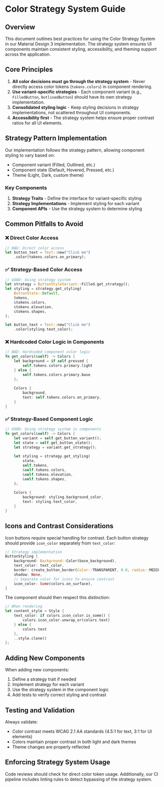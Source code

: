 # Color Strategy System Guide

## Overview

This document outlines best practices for using the Color Strategy System in our Material Design 3 implementation. The strategy system ensures UI components maintain consistent styling, accessibility, and theming support across the application.

## Core Principles

1. **All color decisions must go through the strategy system** - Never directly access color tokens (`tokens.colors`) in component rendering.
2. **Use variant-specific strategies** - Each component variant (e.g., `FilledButton`, `OutlinedButton`) should have its own strategy implementation.
3. **Consolidated styling logic** - Keep styling decisions in strategy implementations, not scattered throughout UI components.
4. **Accessibility first** - The strategy system helps ensure proper contrast ratios for all UI elements.

## Strategy Pattern Implementation

Our implementation follows the strategy pattern, allowing component styling to vary based on:
- Component variant (Filled, Outlined, etc.)
- Component state (Default, Hovered, Pressed, etc.)
- Theme (Light, Dark, custom theme)

### Key Components

1. **Strategy Traits** - Define the interface for variant-specific styling
2. **Strategy Implementations** - Implement styling for each variant
3. **Component APIs** - Use the strategy system to determine styling

## Common Pitfalls to Avoid

### ❌ Direct Color Access

```rust
// BAD: Direct color access
let button_text = Text::new("Click me")
    .color(tokens.colors.on_primary);
```

### ✅ Strategy-Based Color Access

```rust
// GOOD: Using strategy system
let strategy = ButtonStyleVariant::Filled.get_strategy();
let styling = strategy.get_styling(
    ButtonState::Default,
    tokens,
    &tokens.colors,
    &tokens.elevation,
    &tokens.shapes,
);

let button_text = Text::new("Click me")
    .color(styling.text_color);
```

### ❌ Hardcoded Color Logic in Components

```rust
// BAD: Hardcoded component color logic
fn get_colors(&self) -> Colors {
    let background = if self.pressed {
        self.tokens.colors.primary.light
    } else {
        self.tokens.colors.primary.base
    };
    
    Colors {
        background,
        text: self.tokens.colors.on_primary,
    }
}
```

### ✅ Strategy-Based Component Logic

```rust
// GOOD: Using strategy system in components
fn get_colors(&self) -> Colors {
    let variant = self.get_button_variant();
    let state = self.get_button_state();
    let strategy = variant.get_strategy();
    
    let styling = strategy.get_styling(
        state,
        self.tokens,
        &self.tokens.colors,
        &self.tokens.elevation,
        &self.tokens.shapes,
    );
    
    Colors {
        background: styling.background_color,
        text: styling.text_color,
    }
}
```

## Icons and Contrast Considerations

Icon buttons require special handling for contrast. Each button strategy should provide `icon_color` separately from `text_color`:

```rust
// Strategy implementation
ButtonStyling {
    background: Background::Color(base_background),
    text_color: text_color,
    border: create_button_border(Color::TRANSPARENT, 0.0, radius::MEDIUM),
    shadow: None,
    // Separate color for icons to ensure contrast
    icon_color: Some(colors.on_surface),
}
```

The component should then respect this distinction:

```rust
// When rendering
let content_style = Style {
    text_color: if colors.icon_color.is_some() {
        colors.icon_color.unwrap_or(colors.text)
    } else {
        colors.text
    },
    ..style.clone()
};
```

## Adding New Components

When adding new components:

1. Define a strategy trait if needed
2. Implement strategy for each variant
3. Use the strategy system in the component logic
4. Add tests to verify correct styling and contrast

## Testing and Validation

Always validate:
- Color contrast meets WCAG 2.1 AA standards (4.5:1 for text, 3:1 for UI elements)
- Colors maintain proper contrast in both light and dark themes
- Theme changes are properly reflected

## Enforcing Strategy System Usage

Code reviews should check for direct color token usage. Additionally, our CI pipeline includes linting rules to detect bypassing of the strategy system.
